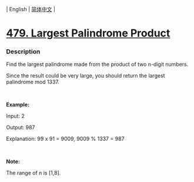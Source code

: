 | English | [简体中文](README.md) |

# [479. Largest Palindrome Product](https://leetcode-cn.com/problems/largest-palindrome-product)
 ### Description
<p>Find the largest palindrome made from the product of two n-digit numbers.</p>

<p>Since the result could be very large, you should return the largest palindrome mod 1337.</p>

<p>&nbsp;</p>

<p><b>Example:</b></p>

<p>Input: 2</p>

<p>Output: 987</p>

<p>Explanation: 99 x 91 = 9009, 9009 % 1337 = 987</p>

<p>&nbsp;</p>

<p><b>Note:</b></p>

<p>The range of n is [1,8].</p>

